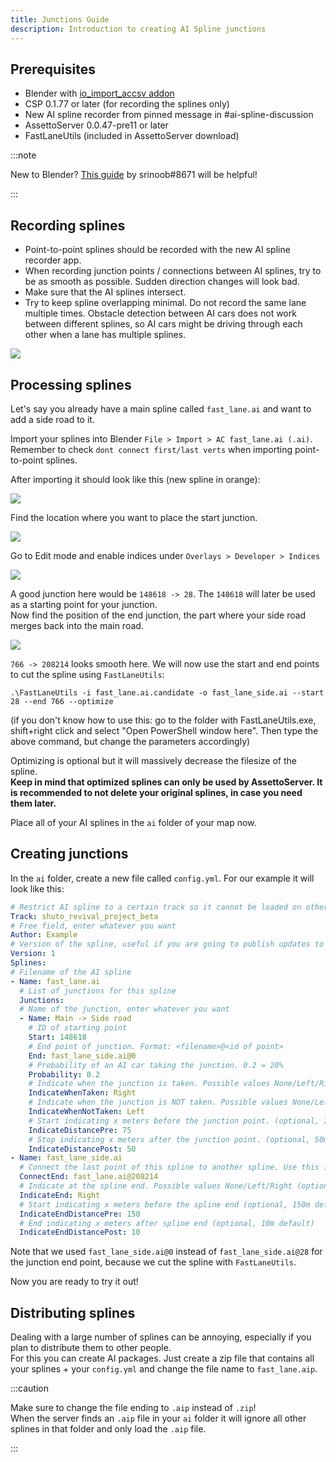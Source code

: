 ```yaml
---
title: Junctions Guide
description: Introduction to creating AI Spline junctions
---
```

## Prerequisites
- Blender with [io_import_accsv addon](https://github.com/leBluem/io_import_accsv)
- CSP 0.1.77 or later (for recording the splines only)
- New AI spline recorder from pinned message in #ai-spline-discussion
- AssettoServer 0.0.47-pre11 or later
- FastLaneUtils (included in AssettoServer download)

:::note

New to Blender? [This guide](https://docs.google.com/presentation/d/1Qh0qBiuyNIxGNFkCEvPtKm4lhmXrD9HtXm1CPiH-UVA/edit?usp=sharing) by srinoob#8671 will be helpful!

:::

## Recording splines
- Point-to-point splines should be recorded with the new AI spline recorder app.
- When recording junction points / connections between AI splines, try to be as smooth as possible. Sudden direction changes will look bad.
- Make sure that the AI splines intersect.
- Try to keep spline overlapping minimal. Do not record the same lane multiple times. Obstacle detection between AI cars does not work between different splines, so AI cars might be driving through each other when a lane has multiple splines.

![](./assets/spline_recording.png)

## Processing splines
Let's say you already have a main spline called `fast_lane.ai` and want to add a side road to it.

Import your splines into Blender `File > Import > AC fast_lane.ai (.ai)`.  
Remember to check `dont connect first/last verts` when importing point-to-point splines.

After importing it should look like this (new spline in orange):

![](./assets/blender_0.PNG)

Find the location where you want to place the start junction.

![](./assets/blender_1.PNG)

Go to Edit mode and enable indices under `Overlays > Developer > Indices`

![](./assets/blender_2.PNG)

A good junction here would be `148618 -> 28`. The `148618` will later be used as a starting point for your junction.  
Now find the position of the end junction, the part where your side road merges back into the main road.

![](./assets/blender_3.PNG)

`766 -> 208214` looks smooth here. We will now use the start and end points to cut the spline using `FastLaneUtils`:

```
.\FastLaneUtils -i fast_lane.ai.candidate -o fast_lane_side.ai --start 28 --end 766 --optimize
```
(if you don't know how to use this: go to the folder with FastLaneUtils.exe, shift+right click and select "Open PowerShell window here". Then type the above command, but change the parameters accordingly)

Optimizing is optional but it will massively decrease the filesize of the spline.  
**Keep in mind that optimized splines can only be used by AssettoServer. It is recommended to not delete your original splines, in case you need them later.**

Place all of your AI splines in the `ai` folder of your map now.

## Creating junctions

In the `ai` folder, create a new file called `config.yml`. For our example it will look like this:

```yaml
# Restrict AI spline to a certain track so it cannot be loaded on other tracks
Track: shuto_revival_project_beta
# Free field, enter whatever you want
Author: Example
# Version of the spline, useful if you are going to publish updates to your spline. Increment it if you made any changes
Version: 1
Splines:
# Filename of the AI spline
- Name: fast_lane.ai
  # List of junctions for this spline
  Junctions:
  # Name of the junction, enter whatever you want
  - Name: Main -> Side road
    # ID of starting point
    Start: 148618
    # End point of junction. Format: <filename>@<id of point>
    End: fast_lane_side.ai@0
    # Probability of an AI car taking the junction. 0.2 = 20%
    Probability: 0.2
    # Indicate when the junction is taken. Possible values None/Left/Right (optional)
    IndicateWhenTaken: Right
    # Indicate when the junction is NOT taken. Possible values None/Left/Right (optional)
    IndicateWhenNotTaken: Left
    # Start indicating x meters before the junction point. (optional, 75m default)
    IndicateDistancePre: 75
    # Stop indicating x meters after the junction point. (optional, 50m default)
    IndicateDistancePost: 50
- Name: fast_lane_side.ai
  # Connect the last point of this spline to another spline. Use this instead of a junction to connect spline ends
  ConnectEnd: fast_lane.ai@208214
  # Indicate at the spline end. Possible values None/Left/Right (optional)
  IndicateEnd: Right
  # Start indicating x meters before the spline end (optional, 150m default)
  IndicateEndDistancePre: 150
  # End indicating x meters after spline end (optional, 10m default)
  IndicateEndDistancePost: 10
```

Note that we used `fast_lane_side.ai@0` instead of `fast_lane_side.ai@28` for the junction end point, because we cut the spline with `FastLaneUtils`.

Now you are ready to try it out!

## Distributing splines

Dealing with a large number of splines can be annoying, especially if you plan to distribute them to other people.  
For this you can create AI packages. Just create a zip file that contains all your splines + your `config.yml` and change the file name to `fast_lane.aip`.  

:::caution

Make sure to change the file ending to `.aip` instead of `.zip`!  
When the server finds an `.aip` file in your `ai` folder it will ignore all other splines in that folder and only load the `.aip` file.

:::